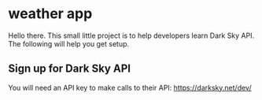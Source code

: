 # weather app

Hello there. This small little project is to help developers learn Dark Sky API. The following will help you get setup.

## Sign up for Dark Sky API
You will need an API key to make calls to their API: https://darksky.net/dev/
